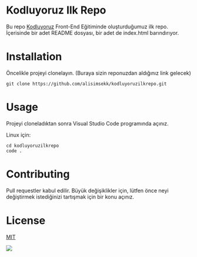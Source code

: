 # Kodluyoruz Ilk Repo

Bu repo [Kodluyoruz](https://www.kodluyoruz.org/) Front-End Eğitiminde oluşturduğumuz ilk repo. İçerisinde bir adet README dosyası, bir adet de index.html barındırıyor.

# Installation

Öncelikle projeyi clonelayın. (Buraya sizin reponuzdan aldığınız link gelecek)

    git clone https://github.com/alisimsekk/kodluyoruzilkrepo.git

# Usage

Projeyi cloneladıktan sonra Visual Studio Code programında açınız.

Linux için:

```
cd kodluyoruzilkrepo
code .
```

# Contributing

Pull requestler kabul edilir. Büyük değişiklikler için, lütfen önce neyi değiştirmek istediğinizi tartışmak için bir konu açınız.

# License

[MIT](https://choosealicense.com/licenses/mit/)

![](https://global-uploads.webflow.com/6097e0eca1e87557da031fef/609859a191abe5d64b17fed3_Patika%20logo.png)